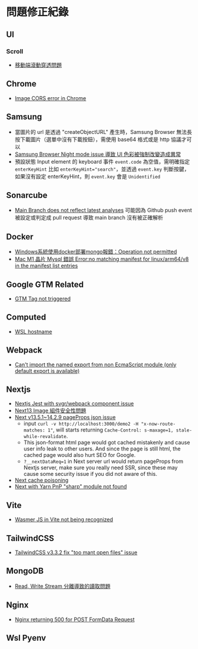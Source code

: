 # 問題修正紀錄

## UI

### Scroll
- [移動端滾動穿透問題](https://github.com/pod4g/tool/wiki/%E7%A7%BB%E5%8A%A8%E7%AB%AF%E6%BB%9A%E5%8A%A8%E7%A9%BF%E9%80%8F%E9%97%AE%E9%A2%98)


## Chrome
- [Image CORS error in Chrome](https://www.hacksoft.io/blog/handle-images-cors-error-in-chrome)


## Samsung
- 當圖片的 url 是透過 "createObjectURL" 產生時，Samsung Browser 無法長按下載圖片（選單中沒有下載按鈕），需使用 base64 格式或是 http 協議才可以
- [Samsung Browser Night mode issue 導致 UI 色彩被強制改變造成異常](https://www.ctrl.blog/entry/samsung-internet-night-mode.html)
- 預設狀態 Input element 的 keyboard 事件 `event.code` 為空值，需明確指定 `enterKeyHint` 比如 `enterKeyHint="search"`，並透過 `event.key` 判斷按鍵，如果沒有設定 enterKeyHint，則 `event.key` 會是 `Unidentified`


## Sonarcube
- [Main Branch does not reflect latest analyses](https://community.sonarsource.com/t/main-branch-does-not-reflect-latest-analyses/63352)
  可能因為 Github push event 被設定或判定成 pull request 導致 main branch 沒有被正確解析

## Docker
- [Windows系統使用docker部署mongo報錯：Operation not permitted](https://www.twblogs.net/a/5d5e9ebfbd9eee5327fdb364)
- [Mac M1 晶片 Mysql 錯誤 Error:no matching manifest for linux/arm64/v8 in the manifest list entries](https://chilunhuang.github.io/posts/8942/)

## Google GTM Related
- [GTM Tag not triggered](https://stackoverflow.com/questions/44665284/does-it-matter-if-gtm-is-capturing-a-click-event-as-gtm-click-rather-than-gtm-li)

## Computed
- [WSL hostname](https://www.codewrecks.com/post/general/wsl-hostname/)

## Webpack
- [Can't import the named export from non EcmaScript module (only default export is available)](https://github.com/vuejs/pinia/issues/675#issuecomment-919544784)


## Nextjs
- [Nextjs Jest with svgr/webpack component issue](https://github.com/gregberge/svgr/issues/83)
- [Next13 Image 組件安全性問題](https://www.assetnote.io/resources/research/digging-for-ssrf-in-nextjs-apps)
- [Next v13.5.1~14.2.9 pageProps json issue](https://github.com/henrycjchen/x-now-route-matches-demo/tree/main)
  - input `curl -v http://localhost:3000/demo2 -H "x-now-route-matches: 1"`, will starts returning `Cache-Control: s-maxage=1, stale-while-revalidate`.
  - This json-format html page would got cached mistakenly and cause user info leak to other users. And since the page is still html, the cached page would also hurt SEO for Google.
  - `?__nextDataReq=1` in Next server url would return pageProps from Nextjs server, make sure you really need SSR, since these may cause some security issue if you did not aware of this.
- [Next cache poisoning](https://github.com/advisories/GHSA-gp8f-8m3g-qvj9)
- [Next with Yarn PnP "sharp" module not found](https://github.com/yarnpkg/berry/discussions/6012)


## Vite
- [Wasmer JS in Vite not being recognized](https://github.com/vitejs/vite/issues/17334#issuecomment-2142804097)


## TailwindCSS
- [TailwindCSS v3.3.2 fix "too mant open files" issue](https://www.reddit.com/r/nextjs/comments/16bk7xj/error_emfile_too_many_open_files_tailwind/)

## MongoDB
- [Read, Write Stream 分離導致的讀取問題](https://www.mongodb.com/docs/manual/core/read-isolation-consistency-recency/#causal-consistency)

## Nginx
- [Nginx returning 500 for POST FormData Request](https://stackoverflow.com/questions/57340193/nginx-returning-500-for-post-image-request-with-django-rest-framework)


## Wsl Pyenv

